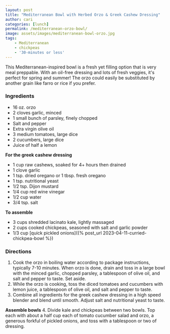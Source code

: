```yaml
---
layout: post
title: "Mediterranean Bowl with Herbed Orzo & Greek Cashew Dressing"
author: cari
categories: [lunch]
permalink: /mediterranean-orzo-bowl/
image: assets/images/mediterranean-bowl-orzo.jpg
tags:
    - Mediterranean
    - chickpeas
    - '30-minutes or less'
---
```


This Mediterranean-inspired bowl is a fresh yet filling option that is very meal preppable. With an oil-free dressing and lots of fresh veggies, it's perfect for spring and summer! The orzo could easily be substituted by another grain like farro or rice if you prefer.

<h3> Ingredients </h3>

- 16 oz. orzo
- 2 cloves garlic, minced
- 1 small bunch of parsley, finely chopped
- Salt and pepper
- Extra virgin olive oil
- 3 medium tomatoes, large dice
- 2 cucumbers, large dice
- Juice of half a lemon

**For the greek cashew dressing**
- 1 cup raw cashews, soaked for 4+ hours then drained
- 1 clove garlic
- 1 tsp. dried oregano or 1 tbsp. fresh oregano
- 1 tsp. nutritional yeast
- 1/2 tsp. Dijon mustard
- 1/4 cup red wine vinegar
- 1/2 cup water
- 3/4 tsp. salt

**To assemble**
- 3 cups shredded lacinato kale, lightly massaged
- 2 cups cooked chickpeas, seasoned with salt and garlic powder
- 1/3 cup [quick pickled onions]({% post_url 2023-04-11-curried-chickpea-bowl %})

<h3> Directions </h3>

1. Cook the orzo in boiling water according to package instructions, typically 7-10 minutes. When orzo is done, drain and toss in a large bowl with the minced garlic, chopped parsley, a tablespoon of olive oil, and salt and pepper to taste. Set aside.
2. While the orzo is cooking, toss the diced tomatoes and cucumbers with lemon juice, a tablespoon of olive oil, and salt and pepper to taste.
3. Combine all ingredients for the greek cashew dressing in a high speed blender and blend until smooth. Adjust salt and nutritional yeast to taste.

**Assemble bowls**
4. Divide kale and chickpeas between two bowls. Top each with about a half cup each of tomato cucumber salad and orzo, a generous forkful of pickled onions, and toss with a tablespoon or two of dressing.